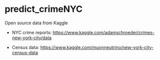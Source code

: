 # predict_crimeNYC


Open source data from Kaggle

- NYC crime reports: https://www.kaggle.com/adamschroeder/crimes-new-york-city/data

- Census data: https://www.kaggle.com/muonneutrino/new-york-city-census-data
